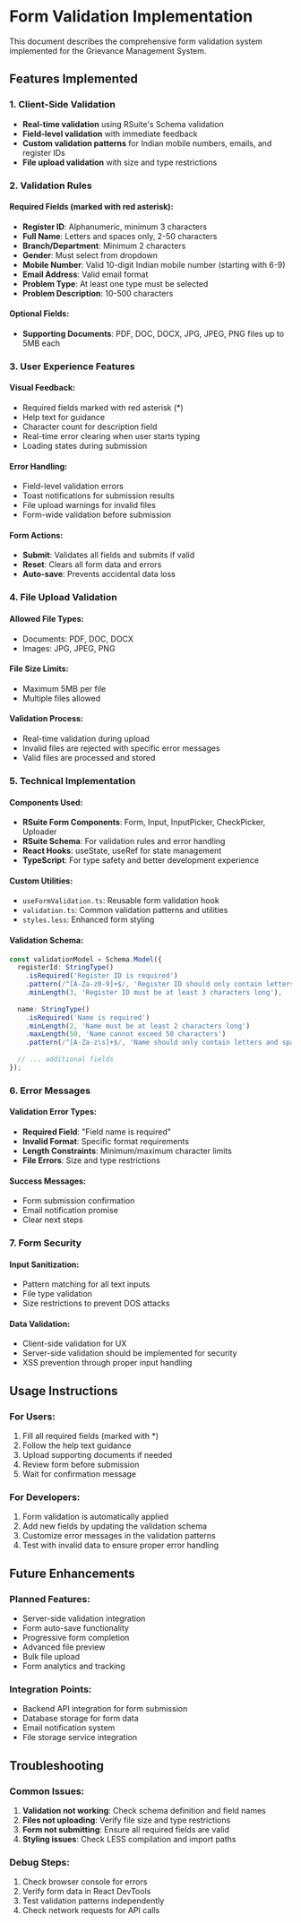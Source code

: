 # Form Validation Implementation

This document describes the comprehensive form validation system implemented for the Grievance Management System.

## Features Implemented

### 1. Client-Side Validation
- **Real-time validation** using RSuite's Schema validation
- **Field-level validation** with immediate feedback
- **Custom validation patterns** for Indian mobile numbers, emails, and register IDs
- **File upload validation** with size and type restrictions

### 2. Validation Rules

#### Required Fields (marked with red asterisk):
- **Register ID**: Alphanumeric, minimum 3 characters
- **Full Name**: Letters and spaces only, 2-50 characters
- **Branch/Department**: Minimum 2 characters
- **Gender**: Must select from dropdown
- **Mobile Number**: Valid 10-digit Indian mobile number (starting with 6-9)
- **Email Address**: Valid email format
- **Problem Type**: At least one type must be selected
- **Problem Description**: 10-500 characters

#### Optional Fields:
- **Supporting Documents**: PDF, DOC, DOCX, JPG, JPEG, PNG files up to 5MB each

### 3. User Experience Features

#### Visual Feedback:
- Required fields marked with red asterisk (*)
- Help text for guidance
- Character count for description field
- Real-time error clearing when user starts typing
- Loading states during submission

#### Error Handling:
- Field-level validation errors
- Toast notifications for submission results
- File upload warnings for invalid files
- Form-wide validation before submission

#### Form Actions:
- **Submit**: Validates all fields and submits if valid
- **Reset**: Clears all form data and errors
- **Auto-save**: Prevents accidental data loss

### 4. File Upload Validation

#### Allowed File Types:
- Documents: PDF, DOC, DOCX
- Images: JPG, JPEG, PNG

#### File Size Limits:
- Maximum 5MB per file
- Multiple files allowed

#### Validation Process:
- Real-time validation during upload
- Invalid files are rejected with specific error messages
- Valid files are processed and stored

### 5. Technical Implementation

#### Components Used:
- **RSuite Form Components**: Form, Input, InputPicker, CheckPicker, Uploader
- **RSuite Schema**: For validation rules and error handling
- **React Hooks**: useState, useRef for state management
- **TypeScript**: For type safety and better development experience

#### Custom Utilities:
- `useFormValidation.ts`: Reusable form validation hook
- `validation.ts`: Common validation patterns and utilities
- `styles.less`: Enhanced form styling

#### Validation Schema:
```typescript
const validationModel = Schema.Model({
  registerId: StringType()
    .isRequired('Register ID is required')
    .pattern(/^[A-Za-z0-9]+$/, 'Register ID should only contain letters and numbers')
    .minLength(3, 'Register ID must be at least 3 characters long'),
  
  name: StringType()
    .isRequired('Name is required')
    .minLength(2, 'Name must be at least 2 characters long')
    .maxLength(50, 'Name cannot exceed 50 characters')
    .pattern(/^[A-Za-z\s]+$/, 'Name should only contain letters and spaces'),
  
  // ... additional fields
});
```

### 6. Error Messages

#### Validation Error Types:
- **Required Field**: "Field name is required"
- **Invalid Format**: Specific format requirements
- **Length Constraints**: Minimum/maximum character limits
- **File Errors**: Size and type restrictions

#### Success Messages:
- Form submission confirmation
- Email notification promise
- Clear next steps

### 7. Form Security

#### Input Sanitization:
- Pattern matching for all text inputs
- File type validation
- Size restrictions to prevent DOS attacks

#### Data Validation:
- Client-side validation for UX
- Server-side validation should be implemented for security
- XSS prevention through proper input handling

## Usage Instructions

### For Users:
1. Fill all required fields (marked with *)
2. Follow the help text guidance
3. Upload supporting documents if needed
4. Review form before submission
5. Wait for confirmation message

### For Developers:
1. Form validation is automatically applied
2. Add new fields by updating the validation schema
3. Customize error messages in the validation patterns
4. Test with invalid data to ensure proper error handling

## Future Enhancements

### Planned Features:
- Server-side validation integration
- Form auto-save functionality
- Progressive form completion
- Advanced file preview
- Bulk file upload
- Form analytics and tracking

### Integration Points:
- Backend API integration for form submission
- Database storage for form data
- Email notification system
- File storage service integration

## Troubleshooting

### Common Issues:
1. **Validation not working**: Check schema definition and field names
2. **Files not uploading**: Verify file size and type restrictions
3. **Form not submitting**: Ensure all required fields are valid
4. **Styling issues**: Check LESS compilation and import paths

### Debug Steps:
1. Check browser console for errors
2. Verify form data in React DevTools
3. Test validation patterns independently
4. Check network requests for API calls
